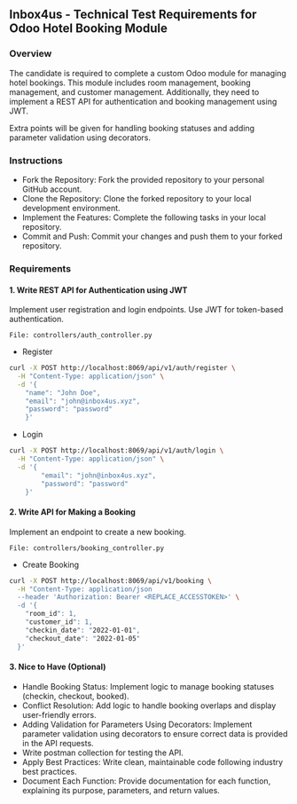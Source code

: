 ## Inbox4us - Technical Test Requirements for Odoo Hotel Booking Module
### Overview
The candidate is required to complete a custom Odoo module for managing hotel bookings. This module includes room management, booking management, and customer management. Additionally, they need to implement a REST API for authentication and booking management using JWT.

Extra points will be given for handling booking statuses and adding parameter validation using decorators.

### Instructions
- Fork the Repository: Fork the provided repository to your personal GitHub account.
- Clone the Repository: Clone the forked repository to your local development environment.
- Implement the Features: Complete the following tasks in your local repository.
- Commit and Push: Commit your changes and push them to your forked repository.

### Requirements
#### 1. Write REST API for Authentication using JWT
Implement user registration and login endpoints.
Use JWT for token-based authentication.

```
File: controllers/auth_controller.py
```

- Register
```bash
curl -X POST http://localhost:8069/api/v1/auth/register \
  -H "Content-Type: application/json" \
  -d '{
    "name": "John Doe",
    "email": "john@inbox4us.xyz",
    "password": "password"
    }'
```

- Login 
```bash
curl -X POST http://localhost:8069/api/v1/auth/login \
  -H "Content-Type: application/json" \
  -d '{
        "email": "john@inbox4us.xyz",
        "password": "password"
    }'
```

#### 2. Write API for Making a Booking
Implement an endpoint to create a new booking.
```
File: controllers/booking_controller.py
```

- Create Booking
```bash
curl -X POST http://localhost:8069/api/v1/booking \
  -H "Content-Type: application/json
  --header 'Authorization: Bearer <REPLACE_ACCESSTOKEN>' \
  -d '{
    "room_id": 1,
    "customer_id": 1,
    "checkin_date": "2022-01-01",
    "checkout_date": "2022-01-05"
  }'
```

#### 3. Nice to Have (Optional)
- Handle Booking Status: Implement logic to manage booking statuses (checkin, checkout, booked).
- Conflict Resolution: Add logic to handle booking overlaps and display user-friendly errors.
- Adding Validation for Parameters Using Decorators: Implement parameter validation using decorators to ensure correct data is provided in the API requests.
- Write postman collection for testing the API.
- Apply Best Practices: Write clean, maintainable code following industry best practices.
- Document Each Function: Provide documentation for each function, explaining its purpose, parameters, and return values.
